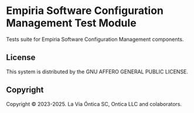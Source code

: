 ﻿# Empiria Software Configuration Management Test Module

Tests suite for Empiria Software Configuration Management components.

## License

This system is distributed by the GNU AFFERO GENERAL PUBLIC LICENSE.

## Copyright

Copyright © 2023-2025. La Vía Óntica SC, Ontica LLC and colaborators.
